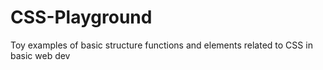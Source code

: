 # CSS-Playground

Toy examples of basic structure functions and elements related to CSS in basic web dev
